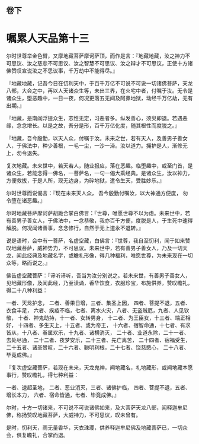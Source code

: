 <hgroup>
  <h2>卷下</h2>
  <h1>嘱累人天品第十三</h1>
</hgroup>

<p>尔时世尊举金色臂，又摩地藏菩萨摩诃萨顶，而作是言：『地藏地藏，汝之神力不可思议、汝之慈悲不可思议、汝之智慧不可思议、汝之辩才不可思议，正使十方诸佛赞叹宣说汝之不思议事，千万劫中不能得尽。』</p>

<p>『地藏地藏，记吾今日在忉利天中，于百千万亿不可说不可说一切诸佛菩萨，天龙八部，大会之中，再以人天诸众生等，未出三界，在火宅中者，付嘱于汝。无令是诸众生，堕恶趣中，一日一夜，何况更落五无间及阿鼻地狱，动经千万亿劫，无有出期。』</p>

<p>『地藏，是南阎浮提众生，志性无定，习恶者多。纵发善心，须臾即退。若遇恶缘，念念增长。以是之故，吾分是形，百千万亿化度，随其根性而度脱之。』</p>

<p>『地藏，吾今殷勤，以天人众，付嘱于汝。未来之世，若有天人，及善男子善女人，于佛法中，种少善根，一毛一尘，一沙一渧。汝以道力。拥护是人，渐修无上，勿令退失。</p>
<p>复次地藏。未来世中，若天若人，随业报应，落在恶趣。临堕趣中，或至门首，是诸众生，若能念得一佛名，一菩萨名，一句一偈大乘经典。是诸众生，汝以神力，方便救拔，于是人所，现无边身，为碎地狱，遣令生天，受胜妙乐。』</p>

<p>尔时世尊而说偈言：『现在未来天人众， 吾今殷勤付嘱汝，以大神通方便度， 勿令堕在诸恶趣。』</p>

<p>尔时地藏菩萨摩诃萨胡跪合掌白佛言：『世尊，唯愿世尊不以为虑。未来世中，若有善男子善女人，于佛法中，一念恭敬，我亦百千方便，度脱是人，于生死中速得解脱。何况闻诸善事，念念修行，自然于无上道永不退转。』</p>

<p>说是语时，会中有一菩萨，名虚空藏，白佛言：『世尊，我自至忉利，闻于如来赞叹地藏菩萨，威神势力，不可思议。未来世中，若有善男子善女人，乃及一切天龙，闻此经典及地藏名字，或瞻礼形像，得几种福利，唯愿世尊，为未来现在一切众等，略而说之。』</p>

<p>佛告虚空藏菩萨：『谛听谛听，吾当为汝分别说之。若未来世，有善男子善女人，见地藏形像，及闻此经，乃至读诵，香华饮食，衣服珍宝，布施供养，赞叹瞻礼，得二十八种利益：</p>

<p>一者、天龙护念， 二者、善果日增，三者、集圣上因， 四者、菩提不退，五者、衣食丰足， 六者、疾疫不临，七者、离水火灾，八者、无盗贼厄，九者、人见钦敬， 十者、神鬼助持，十一者、女转男身， 十二者、为王臣女，十三者、端正相好， 十四者、多生天上，十五者、或为帝王， 十六者、宿智命通，十七者、有求皆从，十八者、眷属欢乐，十九者、诸横消灭， 二十者、业道永除，二十一者、去处尽通， 二十二者、夜梦安乐，二十三者、先亡离苦， 二十四者、宿福受生，二十五者、诸圣赞叹，二十六者、聪明利根，二十七者、饶慈愍心， 二十八者、毕竟成佛。』</p>

<p>『复次虚空藏菩萨，若现在未来，天龙鬼神，闻地藏名，礼地藏形，或闻地藏本愿事行，赞叹瞻礼，得七种利益：</p>

<p>一者、速超圣地， 二者、恶业消灭，三者、诸佛护临， 四者、菩提不退，五者、增长本力， 六者、宿命皆通，七者、毕竟成佛。』</p>

<p>尔时，十方一切诸来，不可说不可说诸佛如来，及大菩萨天龙八部，闻释迦牟尼佛，称扬赞叹地藏菩萨，大威神力，不可思议，叹未曾有。</p>

<p>是时，忉利天，雨无量香华，天衣珠璎，供养释迦牟尼佛及地藏菩萨已，一切众会，俱复瞻礼，合掌而退。</p>